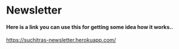 # Newsletter
#### Here is a link you can use this for getting some idea how it works..
https://suchitras-newsletter.herokuapp.com/
 
